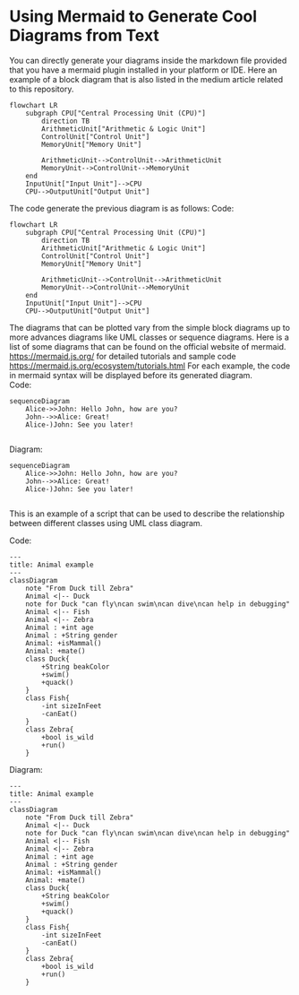 # Using Mermaid to Generate Cool Diagrams from Text

You can directly generate your diagrams inside the markdown file provided that you have a mermaid plugin installed in your platform or IDE.
Here an example of a block diagram that is also listed in the medium article related to this repository.

```mermaid
flowchart LR
    subgraph CPU["Central Processing Unit (CPU)"]
        direction TB
        ArithmeticUnit["Arithmetic & Logic Unit"]
        ControlUnit["Control Unit"]
        MemoryUnit["Memory Unit"]
        
        ArithmeticUnit-->ControlUnit-->ArithmeticUnit
        MemoryUnit-->ControlUnit-->MemoryUnit
    end
    InputUnit["Input Unit"]-->CPU 
    CPU-->OutputUnit["Output Unit"]
```
The code generate the previous diagram is as follows:
Code:
```Mermaid
flowchart LR
    subgraph CPU["Central Processing Unit (CPU)"]
        direction TB
        ArithmeticUnit["Arithmetic & Logic Unit"]
        ControlUnit["Control Unit"]
        MemoryUnit["Memory Unit"]
        
        ArithmeticUnit-->ControlUnit-->ArithmeticUnit
        MemoryUnit-->ControlUnit-->MemoryUnit
    end
    InputUnit["Input Unit"]-->CPU 
    CPU-->OutputUnit["Output Unit"]
```

The diagrams that can be plotted vary from the simple block diagrams up to more advances diagrams like UML classes or sequence diagrams. Here is a list of some diagrams that can be found on the official website of mermaid. https://mermaid.js.org/ for detailed tutorials and sample code https://mermaid.js.org/ecosystem/tutorials.html
For each example, the code in mermaid syntax will be displayed before its generated diagram.\
Code:
```Mermaid
sequenceDiagram
    Alice->>John: Hello John, how are you?
    John-->>Alice: Great!
    Alice-)John: See you later!


```
Diagram:
```mermaid
sequenceDiagram
    Alice->>John: Hello John, how are you?
    John-->>Alice: Great!
    Alice-)John: See you later!


```
This is an example of a script that can be used to describe the relationship between different classes using UML class diagram. 

Code:
```Mermaid
---
title: Animal example
---
classDiagram
    note "From Duck till Zebra"
    Animal <|-- Duck
    note for Duck "can fly\ncan swim\ncan dive\ncan help in debugging"
    Animal <|-- Fish
    Animal <|-- Zebra
    Animal : +int age
    Animal : +String gender
    Animal: +isMammal()
    Animal: +mate()
    class Duck{
        +String beakColor
        +swim()
        +quack()
    }
    class Fish{
        -int sizeInFeet
        -canEat()
    }
    class Zebra{
        +bool is_wild
        +run()
    }

```
Diagram:
```mermaid
---
title: Animal example
---
classDiagram
    note "From Duck till Zebra"
    Animal <|-- Duck
    note for Duck "can fly\ncan swim\ncan dive\ncan help in debugging"
    Animal <|-- Fish
    Animal <|-- Zebra
    Animal : +int age
    Animal : +String gender
    Animal: +isMammal()
    Animal: +mate()
    class Duck{
        +String beakColor
        +swim()
        +quack()
    }
    class Fish{
        -int sizeInFeet
        -canEat()
    }
    class Zebra{
        +bool is_wild
        +run()
    }

```
